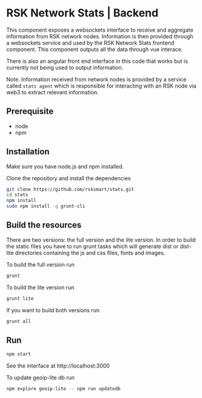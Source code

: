 RSK Network Stats | Backend
===========================

This component exposes a websockets interface to receive and aggregate information from RSK network nodes. 
Information is then provided through a websockets service and used by the RSK Network Stats frontend component. This component outputs all the data through vue interace.

There is also an angular front end interface in this code that works but is currently not being used to output information.

Note. Information received from network nodes is provided by a service called `stats agent` which is responsible for interacting with an RSK node via web3 to extract relevant information.


## Prerequisite
* node
* npm

## Installation
Make sure you have node.js and npm installed.

Clone the repository and install the dependencies

```bash
git clone https://github.com/rsksmart/stats.git
cd stats
npm install
sudo npm install -g grunt-cli
```

## Build the resources
There are two versions: the full version and the lite version. In order to build the static files you have to run grunt tasks which will generate dist or dist-lite directories containing the js and css files, fonts and images.


To build the full version run
```bash
grunt
```

To build the lite version run
```bash
grunt lite
```

If you want to build both versions run
```bash
grunt all
```

## Run

```bash
npm start
```

See the interface at http://localhost:3000


To update geoip-lite db run

``` bash
npm explore geoip-lite -- npm run updatedb
```
